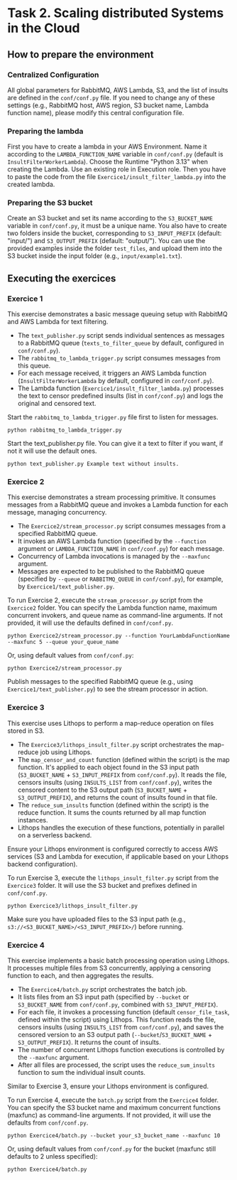 # Task 2. Scaling distributed Systems in the Cloud

## How to prepare the environment

### Centralized Configuration
All global parameters for RabbitMQ, AWS Lambda, S3, and the list of insults are defined in the `conf/conf.py` file. If you need to change any of these settings (e.g., RabbitMQ host, AWS region, S3 bucket name, Lambda function name), please modify this central configuration file.

### Preparing the lambda
First you have to create a lambda in your AWS Environment. Name it according to the `LAMBDA_FUNCTION_NAME` variable in `conf/conf.py` (default is `InsultFilterWorkerLambda`).
Choose the Runtime "Python 3.13" when creating the Lambda.
Use an existing role in Execution role.
Then you have to paste the code from the file `Exercice1/insult_filter_lambda.py` into the created lambda.

### Preparing the S3 bucket
Create an S3 bucket and set its name according to the `S3_BUCKET_NAME` variable in `conf/conf.py`, it must be a unique name. You also have to create two folders inside the bucket, corresponding to `S3_INPUT_PREFIX` (default: "input/") and `S3_OUTPUT_PREFIX` (default: "output/").
You can use the provided examples inside the folder `test_files`, and upload them into the S3 bucket inside the input folder (e.g., `input/example1.txt`).

## Executing the exercices
### Exercice 1
This exercise demonstrates a basic message queuing setup with RabbitMQ and AWS Lambda for text filtering. 
- The `text_publisher.py` script sends individual sentences as messages to a RabbitMQ queue (`texts_to_filter_queue` by default, configured in `conf/conf.py`).
- The `rabbitmq_to_lambda_trigger.py` script consumes messages from this queue.
- For each message received, it triggers an AWS Lambda function (`InsultFilterWorkerLambda` by default, configured in `conf/conf.py`).
- The Lambda function (`Exercice1/insult_filter_lambda.py`) processes the text to censor predefined insults (list in `conf/conf.py`) and logs the original and censored text.

Start the `rabbitmq_to_lambda_trigger.py` file first to listen for messages.
```
python rabbitmq_to_lambda_trigger.py
```

Start the text_publisher.py file. You can give it a text to filter if you want, if not it will use the default ones.
```
python text_publisher.py Example text without insults.
```

### Exercice 2
This exercise demonstrates a stream processing primitive. It consumes messages from a RabbitMQ queue and invokes a Lambda function for each message, managing concurrency.
- The `Exercice2/stream_processor.py` script consumes messages from a specified RabbitMQ queue.
- It invokes an AWS Lambda function (specified by the `--function` argument or `LAMBDA_FUNCTION_NAME` in `conf/conf.py`) for each message.
- Concurrency of Lambda invocations is managed by the `--maxfunc` argument.
- Messages are expected to be published to the RabbitMQ queue (specified by `--queue` or `RABBITMQ_QUEUE` in `conf/conf.py`), for example, by `Exercice1/text_publisher.py`.

To run Exercise 2, execute the `stream_processor.py` script from the `Exercice2` folder. You can specify the Lambda function name, maximum concurrent invokers, and queue name as command-line arguments. If not provided, it will use the defaults defined in `conf/conf.py`.

```
python Exercice2/stream_processor.py --function YourLambdaFunctionName --maxfunc 5 --queue your_queue_name
```

Or, using default values from `conf/conf.py`:
```
python Exercice2/stream_processor.py
```

Publish messages to the specified RabbitMQ queue (e.g., using `Exercice1/text_publisher.py`) to see the stream processor in action.

### Exercice 3
This exercise uses Lithops to perform a map-reduce operation on files stored in S3.
- The `Exercice3/lithops_insult_filter.py` script orchestrates the map-reduce job using Lithops.
- The `map_censor_and_count` function (defined within the script) is the map function. It's applied to each object found in the S3 input path (`S3_BUCKET_NAME` + `S3_INPUT_PREFIX` from `conf/conf.py`). It reads the file, censors insults (using `INSULTS_LIST` from `conf/conf.py`), writes the censored content to the S3 output path (`S3_BUCKET_NAME` + `S3_OUTPUT_PREFIX`), and returns the count of insults found in that file.
- The `reduce_sum_insults` function (defined within the script) is the reduce function. It sums the counts returned by all map function instances.
- Lithops handles the execution of these functions, potentially in parallel on a serverless backend.

Ensure your Lithops environment is configured correctly to access AWS services (S3 and Lambda for execution, if applicable based on your Lithops backend configuration).

To run Exercise 3, execute the `lithops_insult_filter.py` script from the `Exercice3` folder. It will use the S3 bucket and prefixes defined in `conf/conf.py`.

```
python Exercice3/lithops_insult_filter.py
```

Make sure you have uploaded files to the S3 input path (e.g., `s3://<S3_BUCKET_NAME>/<S3_INPUT_PREFIX>/`) before running.

### Exercice 4
This exercise implements a basic batch processing operation using Lithops. It processes multiple files from S3 concurrently, applying a censoring function to each, and then aggregates the results.
- The `Exercice4/batch.py` script orchestrates the batch job.
- It lists files from an S3 input path (specified by `--bucket` or `S3_BUCKET_NAME` from `conf/conf.py`, combined with `S3_INPUT_PREFIX`).
- For each file, it invokes a processing function (default `censor_file_task`, defined within the script) using Lithops. This function reads the file, censors insults (using `INSULTS_LIST` from `conf/conf.py`), and saves the censored version to an S3 output path (`--bucket`/`S3_BUCKET_NAME` + `S3_OUTPUT_PREFIX`). It returns the count of insults.
- The number of concurrent Lithops function executions is controlled by the `--maxfunc` argument.
- After all files are processed, the script uses the `reduce_sum_insults` function to sum the individual insult counts.

Similar to Exercise 3, ensure your Lithops environment is configured.

To run Exercise 4, execute the `batch.py` script from the `Exercice4` folder. You can specify the S3 bucket name and maximum concurrent functions (maxfunc) as command-line arguments. If not provided, it will use the defaults from `conf/conf.py`.

```
python Exercice4/batch.py --bucket your_s3_bucket_name --maxfunc 10
```

Or, using default values from `conf/conf.py` for the bucket (maxfunc still defaults to 2 unless specified):
```
python Exercice4/batch.py
```

